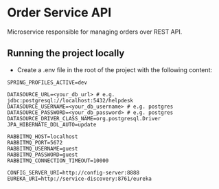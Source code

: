 # Order Service API

Microservice responsible for managing orders over REST API.

## Running the project locally

- Create a .env file in the root of the project with the following content:

```properties
SPRING_PROFILES_ACTIVE=dev

DATASOURCE_URL=<your_db_url> # e.g. jdbc:postgresql://localhost:5432/helpdesk
DATASOURCE_USERNAME=<your_db_username> # e.g. postgres
DATASOURCE_PASSWORD=<your_db_password> # e.g. postgres
DATASOURCE_DRIVER_CLASS_NAME=org.postgresql.Driver
JPA_HIBERNATE_DDL_AUTO=update

RABBITMQ_HOST=localhost
RABBITMQ_PORT=5672
RABBITMQ_USERNAME=guest
RABBITMQ_PASSWORD=guest
RABBITMQ_CONNECTION_TIMEOUT=10000

CONFIG_SERVER_URI=http://config-server:8888
EUREKA_URI=http://service-discovery:8761/eureka
```